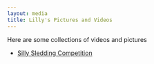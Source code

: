 ```yaml
---
layout: media
title: Lilly's Pictures and Videos
---
```


Here are some collections of videos and pictures

* [Silly Sledding Competition](sledding.html)



